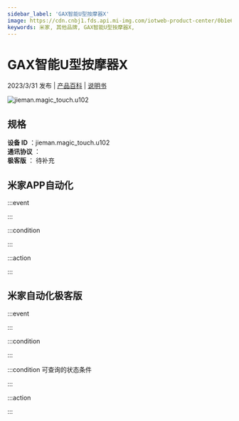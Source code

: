 ```yaml
---
sidebar_label: 'GAX智能U型按摩器X'
image: https://cdn.cnbj1.fds.api.mi-img.com/iotweb-product-center/0b1e6d2fb4a584751acf4ba660a77271_1680160162204.png?GalaxyAccessKeyId=AKVGLQWBOVIRQ3XLEW&Expires=9223372036854775807&Signature=tagpwuwOjZF6YdrjwXQfFFEGx2A=
keywords: 米家, 其他品牌, GAX智能U型按摩器X, 
---
```

# GAX智能U型按摩器X

2023/3/31 发布 | [产品百科](https://home.mi.com/webapp/content/baike/product/index.html?model=jieman.magic_touch.u102/) | [说明书](https://home.mi.com/views/introduction.html?model=jieman.magic_touch.u102&region=cn)

![jieman.magic_touch.u102](https://cdn.cnbj1.fds.api.mi-img.com/iotweb-product-center/0b1e6d2fb4a584751acf4ba660a77271_1680160162204.png?GalaxyAccessKeyId=AKVGLQWBOVIRQ3XLEW&Expires=9223372036854775807&Signature=tagpwuwOjZF6YdrjwXQfFFEGx2A=)

## 规格  
> 
**设备 ID** ：jieman.magic_touch.u102  
**通讯协议** ：  
**极客版**  ： 待补充 


## 米家APP自动化  

:::event  

:::

:::condition  

:::

:::action   

:::

## 米家自动化极客版  

:::event  

:::

:::condition  

:::

:::condition 可查询的状态条件  

:::

:::action  

:::

        
